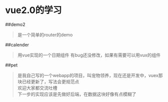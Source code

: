 # vue2.0的学习

##demo2 
>是一个简单的router的demo

##calender 
>用vue实现的一个日期组件
>有bug还没修改，如果有需要可以用vux的组件


##pet 
>是我自己写的一个webapp的项目，叫宠物领养，现在还是开发中，vuex那块已经更新了，写法会更规范点  
>欢迎大家都交流吐槽  
>下一步的实现应该是先做好后端，在数据这块好像有点模糊了


